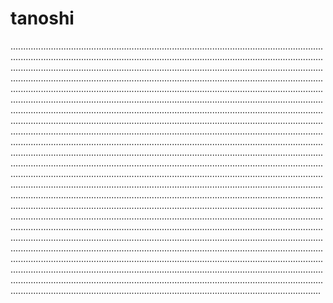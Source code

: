 # tanoshi
...............................................................................................................................................................................................................................................................................................................................................................................................................................................................................................................................................................................................................................................................................................................................................................................................................................................................................................................................................................................................................................................................................................................................................................................................................................................................................................................................................................................................................................................................................................................................................................................................................................................................................................................................................................................................................................................................................................................................................................................................................................................................................................................................................................................................................................................................................................................................................................................................................................................................................................................................................................................................................................................................................................................................................................................................................................................................................................................................................................................................................................................................................................